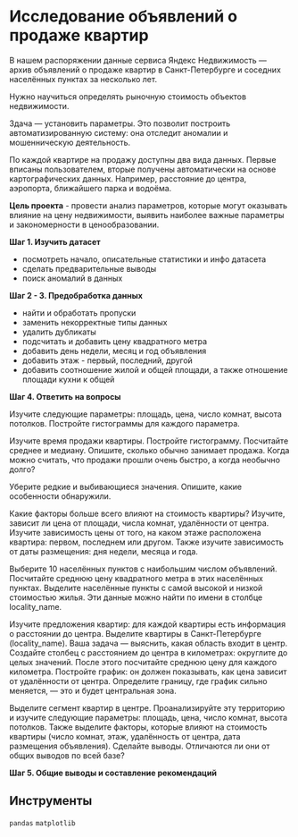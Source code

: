 # Исследование объявлений о продаже квартир

В нашем распоряжении данные сервиса Яндекc Недвижимость — архив объявлений о продаже квартир в Санкт-Петербурге и соседних населённых пунктах за несколько лет.

Нужно научиться определять рыночную стоимость объектов недвижимости.

Здача — установить параметры. Это позволит построить автоматизированную систему: она отследит аномалии и мошенническую деятельность.

По каждой квартире на продажу доступны два вида данных. Первые вписаны пользователем, вторые получены автоматически на основе картографических данных. Например, расстояние до центра, аэропорта, ближайшего парка и водоёма.

**Цель проекта** - провести анализ параметров, которые могут оказывать влияние на цену недвижимости, выявить наиболее важные параметры и закономерности в ценообразовании.

**Шаг 1. Изучить датасет**

- посмотреть начало, описательные статистики и инфо датасета
- сделать предварительные выводы
- поиск аномалий в данных

**Шаг 2 - 3. Предобработка данных**

- найти и обработать пропуски
- заменить некорректные типы данных
- удалить дубликаты
- подсчитать и добавить цену квадратного метра
- добавить день недели, месяц и год объявления
- добавить этаж - первый, последний, другой
- добавить соотношение жилой и общей площади, а также отношение площади кухни к общей

**Шаг 4. Ответить на вопросы**

Изучите следующие параметры: площадь, цена, число комнат, высота потолков. Постройте гистограммы для каждого параметра.

Изучите время продажи квартиры. Постройте гистограмму. Посчитайте среднее и медиану. Опишите, сколько обычно занимает продажа. Когда можно считать, что продажи прошли очень быстро, а когда необычно долго?

Уберите редкие и выбивающиеся значения. Опишите, какие особенности обнаружили.

Какие факторы больше всего влияют на стоимость квартиры? Изучите, зависит ли цена от площади, числа комнат, удалённости от центра. Изучите зависимость цены от того, на каком этаже расположена квартира: первом, последнем или другом. Также изучите зависимость от даты размещения: дня недели, месяца и года.

Выберите 10 населённых пунктов с наибольшим числом объявлений. Посчитайте среднюю цену квадратного метра в этих населённых пунктах. Выделите населённые пункты с самой высокой и низкой стоимостью жилья. Эти данные можно найти по имени в столбце locality_name.

Изучите предложения квартир: для каждой квартиры есть информация о расстоянии до центра. Выделите квартиры в Санкт-Петербурге (locality_name). Ваша задача — выяснить, какая область входит в центр. Создайте столбец с расстоянием до центра в километрах: округлите до целых значений. После этого посчитайте среднюю цену для каждого километра. Постройте график: он должен показывать, как цена зависит от удалённости от центра. Определите границу, где график сильно меняется, — это и будет центральная зона.

Выделите сегмент квартир в центре. Проанализируйте эту территорию и изучите следующие параметры: площадь, цена, число комнат, высота потолков. Также выделите факторы, которые влияют на стоимость квартиры (число комнат, этаж, удалённость от центра, дата размещения объявления). Сделайте выводы. Отличаются ли они от общих выводов по всей базе?

**Шаг 5. Общие выводы и составление рекомендаций**

## Инструменты

`pandas` `matplotlib` 
